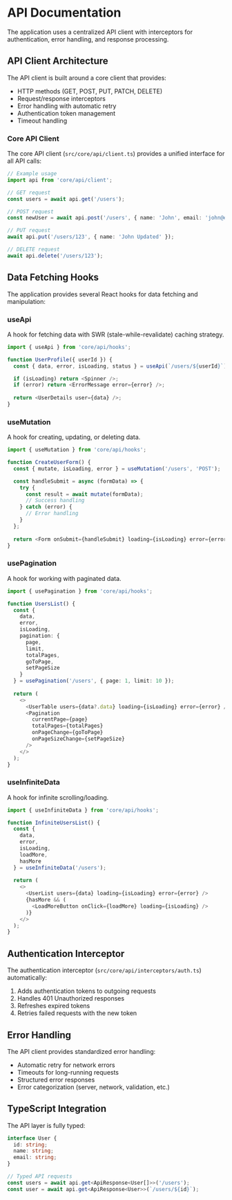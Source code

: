 # API Documentation

The application uses a centralized API client with interceptors for authentication, error handling, and response processing.

## API Client Architecture

The API client is built around a core client that provides:

- HTTP methods (GET, POST, PUT, PATCH, DELETE)
- Request/response interceptors
- Error handling with automatic retry
- Authentication token management
- Timeout handling

### Core API Client

The core API client (`src/core/api/client.ts`) provides a unified interface for all API calls:

```typescript
// Example usage
import api from 'core/api/client';

// GET request
const users = await api.get('/users');

// POST request
const newUser = await api.post('/users', { name: 'John', email: 'john@example.com' });

// PUT request
await api.put('/users/123', { name: 'John Updated' });

// DELETE request
await api.delete('/users/123');
```

## Data Fetching Hooks

The application provides several React hooks for data fetching and manipulation:

### useApi

A hook for fetching data with SWR (stale-while-revalidate) caching strategy.

```typescript
import { useApi } from 'core/api/hooks';

function UserProfile({ userId }) {
  const { data, error, isLoading, status } = useApi(`/users/${userId}`);

  if (isLoading) return <Spinner />;
  if (error) return <ErrorMessage error={error} />;
  
  return <UserDetails user={data} />;
}
```

### useMutation

A hook for creating, updating, or deleting data.

```typescript
import { useMutation } from 'core/api/hooks';

function CreateUserForm() {
  const { mutate, isLoading, error } = useMutation('/users', 'POST');

  const handleSubmit = async (formData) => {
    try {
      const result = await mutate(formData);
      // Success handling
    } catch (error) {
      // Error handling
    }
  };
  
  return <Form onSubmit={handleSubmit} loading={isLoading} error={error} />;
}
```

### usePagination

A hook for working with paginated data.

```typescript
import { usePagination } from 'core/api/hooks';

function UsersList() {
  const { 
    data, 
    error, 
    isLoading,
    pagination: { 
      page, 
      limit, 
      totalPages, 
      goToPage, 
      setPageSize 
    } 
  } = usePagination('/users', { page: 1, limit: 10 });
  
  return (
    <>
      <UserTable users={data?.data} loading={isLoading} error={error} />
      <Pagination 
        currentPage={page} 
        totalPages={totalPages}
        onPageChange={goToPage}
        onPageSizeChange={setPageSize}
      />
    </>
  );
}
```

### useInfiniteData

A hook for infinite scrolling/loading.

```typescript
import { useInfiniteData } from 'core/api/hooks';

function InfiniteUsersList() {
  const { 
    data, 
    error, 
    isLoading, 
    loadMore, 
    hasMore 
  } = useInfiniteData('/users');
  
  return (
    <>
      <UserList users={data} loading={isLoading} error={error} />
      {hasMore && (
        <LoadMoreButton onClick={loadMore} loading={isLoading} />
      )}
    </>
  );
}
```

## Authentication Interceptor

The authentication interceptor (`src/core/api/interceptors/auth.ts`) automatically:

1. Adds authentication tokens to outgoing requests
2. Handles 401 Unauthorized responses
3. Refreshes expired tokens
4. Retries failed requests with the new token

## Error Handling

The API client provides standardized error handling:

- Automatic retry for network errors
- Timeouts for long-running requests
- Structured error responses
- Error categorization (server, network, validation, etc.)

## TypeScript Integration

The API layer is fully typed:

```typescript
interface User {
  id: string;
  name: string;
  email: string;
}

// Typed API requests
const users = await api.get<ApiResponse<User[]>>('/users');
const user = await api.get<ApiResponse<User>>(`/users/${id}`);
``` 